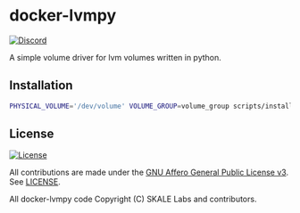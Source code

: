 # docker-lvmpy

[![Discord](https://img.shields.io/discord/534485763354787851.svg)](https://discord.gg/vvUtWJB)

A simple volume driver for lvm volumes written in python.

## Installation

```bash
PHYSICAL_VOLUME='/dev/volume' VOLUME_GROUP=volume_group scripts/install.sh
```

## License

[![License](https://img.shields.io/github/license/skalenetwork/docker-lvmpy.svg)](LICENSE)

All contributions are made under the [GNU Affero General Public License v3](https://www.gnu.org/licenses/agpl-3.0.en.html). See [LICENSE](LICENSE).

All docker-lvmpy code Copyright (C) SKALE Labs and contributors.